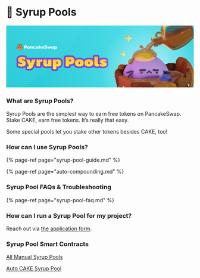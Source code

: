 # 🍯 Syrup Pools

![Ahh, delicious](../../.gitbook/assets/masthead.png)

### **What are Syrup Pools?**

Syrup Pools are the simplest way to earn free tokens on PancakeSwap.  
Stake CAKE, earn free tokens. It’s really that easy.

Some special pools let you stake other tokens besides CAKE, too!

### **How can I use Syrup Pools?**

{% page-ref page="syrup-pool-guide.md" %}

{% page-ref page="auto-compounding.md" %}

### Syrup Pool FAQs & Troubleshooting

{% page-ref page="syrup-pool-faq.md" %}

### **How can I run a Syrup Pool for my project?**

Reach out via [the application form](https://docs.pancakeswap.finance/contact-us/business-partnerships).

### Syrup Pool Smart Contracts <a id="docs-internal-guid-c4c16237-7fff-3c33-3a56-18ccd8853f86"></a>

[All Manual Syrup Pools](../../code/smart-contracts/main-staking-masterchef-contract.md)

[Auto CAKE Syrup Pool](../../code/smart-contracts/cakevault.md)

###  <a id="docs-internal-guid-c4c16237-7fff-3c33-3a56-18ccd8853f86"></a>





